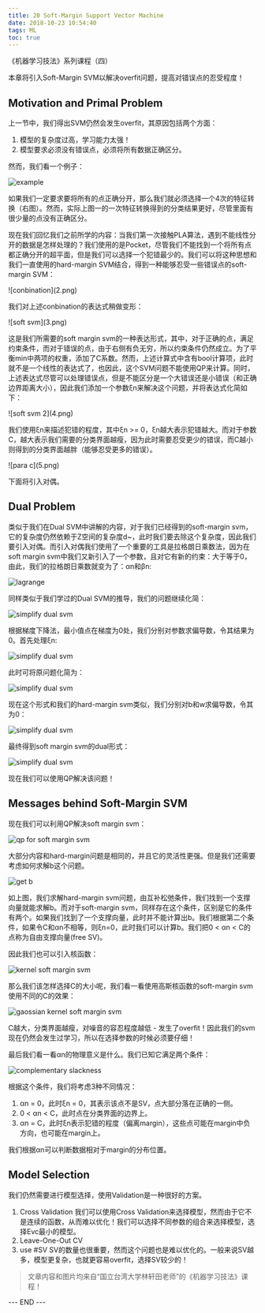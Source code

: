 ```yaml
---
title: 20 Soft-Margin Support Vector Machine
date: 2018-10-23 10:54:40
tags: ML
toc: true
---
```


《机器学习技法》系列课程（四）

本章将引入Soft-Margin SVM以解决overfit问题，提高对错误点的忍受程度！

<!-- more -->

## Motivation and Primal Problem
上一节中，我们得出SVM仍然会发生overfit，其原因包括两个方面：

1. 模型的复杂度过高，学习能力太强！
2. 模型要求必须没有错误点，必须将所有数据正确区分。

然而，我们看一个例子：

![example](1.png) 

如果我们一定要求要将所有的点正确分开，那么我们就必须选择一个4次的特征转换（右图）。然而，实际上图一的一次特征转换得到的分类结果更好，尽管里面有很少量的点没有正确区分。

现在我们回忆我们之前所学的内容：当我们第一次接触PLA算法，遇到不能线性分开的数据是怎样处理的？我们使用的是Pocket，尽管我们不能找到一个将所有点都正确分开的超平面，但是我们可以选择一个犯错最少的。我们可以将这种思想和我们一直使用的hard-margin SVM结合，得到一种能够忍受一些错误点的soft-margin SVM：

<div aling=center> ![conbination](2.png) 

我们对上述conbination的表达式稍做变形：

<div aling=center> ![soft svm](3.png) 

这是我们所需要的soft margin svm的一种表达形式，其中，对于正确的点，满足约束条件，而对于错误的点，由于右侧有负无穷，所以约束条件仍然成立。为了平衡min中两项的权重，添加了C系数。然而，上述计算式中含有bool计算项，此时就不是一个线性的表达式了，也因此，这个SVM问题不能使用QP来计算。同时，上述表达式尽管可以处理错误点，但是不能区分是一个大错误还是小错误（和正确边界距离大小），因此我们添加一个参数ξn来解决这个问题，并将表达式化简如下：

<div aling=center> ![soft svm 2](4.png) 

我们使用ξn来描述犯错的程度，其中ξn >= 0，ξn越大表示犯错越大。而对于参数C，越大表示我们需要的分类界面越瘦，因为此时需要忍受更少的错误，而C越小则得到的分类界面越胖（能够忍受更多的错误）。

<div aling=center> ![para c](5.png) 

下面将引入对偶。

## Dual Problem
类似于我们在Dual SVM中讲解的内容，对于我们已经得到的soft-margin svm，它的复杂度仍然依赖于Z空间的复杂度d~，此时我们要去除这个复杂度，因此我们要引入对偶。而引入对偶我们使用了一个重要的工具是拉格朗日乘数法，因为在soft margin svm中我们又新引入了一个参数，且对它有新的约束：大于等于0，由此，我们的拉格朗日乘数就变为了：αn和βn:

![lagrange](6.png) 

同样类似于我们学过的Dual SVM的推导，我们的问题继续化简：

![simplify dual svm](7.png) 

根据梯度下降法，最小值点在梯度为0处，我们分别对参数求偏导数，令其结果为0。首先处理ξn:

![simplify dual svm](8.png) 

此时可将原问题化简为：

![simplify dual svm](9.png) 

现在这个形式和我们的hard-margin svm类似，我们分别对b和w求偏导数，令其为0：

![simplify dual svm](10.png) 

最终得到soft margin svm的dual形式：

![simplify dual svm](11.png) 

现在我们可以使用QP解决该问题！

## Messages behind Soft-Margin SVM
现在我们可以利用QP解决soft margin svm：

![qp for soft margin svm](12.png) 

大部分内容和hard-margin问题是相同的，并且它的灵活性更强。但是我们还需要考虑如何求解b这个问题。

![get b](13.png) 

如上图，我们求解hard-margin svm问题，由互补松弛条件，我们找到一个支撑向量就能求解b。而对于soft-margin svm，同样存在这个条件，区别是它的条件有两个。如果我们找到了一个支撑向量，此时并不能计算出b。我们根据第二个条件，如果令C和αn不相等，则ξn=0，此时我们可以计算b。我们把0 < αn < C的点称为自由支撑向量(free SV)。

因此我们也可以引入核函数：

![kernel soft margin svm](14.png) 

那么我们该怎样选择C的大小呢，我们看一看使用高斯核函数的soft-margin svm使用不同的C的效果：

![gaossian kernel soft margin svm](15.png) 

C越大，分类界面越瘦，对噪音的容忍程度越低 - 发生了overfit！因此我们的svm现在仍然会发生过学习，所以在选择参数的时候必须要仔细！

最后我们看一看αn的物理意义是什么。我们已知它满足两个条件：

![complementary slackness](16.png) 

根据这个条件，我们将考虑3种不同情况：

1. αn = 0，此时ξn = 0，其表示该点不是SV，点大部分落在正确的一侧。
2. 0 < αn < C，此时点在分类界面的边界上。
3. αn = C，此时ξn表示犯错的程度（偏离margin），这些点可能在margin中负方向，也可能在margin上。

我们根据αn可以判断数据相对于margin的分布位置。

## Model Selection

我们仍然需要进行模型选择，使用Validation是一种很好的方案。

1. Cross Validation
我们可以使用Cross Validation来选择模型，然而由于它不是连续的函数，从而难以优化！我们可以选择不同参数的组合来选择模型，选择Evc最小的模型。
2. Leave-One-Out CV
3. use #SV
SV的数量也很重要，然而这个问题也是难以优化的。一般来说SV越多，模型更复杂，也就更容易overfit，选择SV较少的！

> 文章内容和图片均来自“国立台湾大学林轩田老师”的《机器学习技法》课程！

--- END --- 
